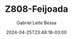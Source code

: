 ---
title: 'Z808-Feijoada'
description: 'Simulador e compilador da máquina hipotética Z808.'
author: "Gabriel Leite Bessa"
date: 2024-04-25T23:48:18-03:00
tags: []
categories: []
order: 04
github_url: "https://github.com/RaideNnigth/Z808-Feijoada"
---
